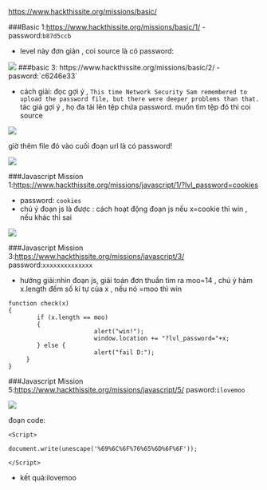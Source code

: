 https://www.hackthissite.org/missions/basic/

###Basic 1:https://www.hackthissite.org/missions/basic/1/
-password:`b87d5ccb`

- level này đơn giản , coi source là có password:
<img src="http://image.prntscr.com/image/637e7a6313224a1ba0545caaf808dd63.png">
###basic 3: https://www.hackthissite.org/missions/basic/2/
-pasword:`c6246e33`

- cách giải: đọc gợi ý , `This time Network Security Sam remembered to upload the password file, but there were deeper problems than that.` tác giả gợi ý  , họ đa tải lên tệp chứa password. muốn tìm tệp đó thì coi source 

<img src="http://image.prntscr.com/image/bf90377b084d4bceaf6c43e70846b514.png">

giờ thêm file đó vào cuối đoạn url là có password!

<img src="http://image.prntscr.com/image/026603d4c5824a1298062ab58967e9b6.png">

###Javascript Mission 1:https://www.hackthissite.org/missions/javascript/1/?lvl_password=cookies

- password: `cookies`
- chú ý đoạn js là được : cách hoạt động đoạn js nếu x=cookie thì win , nếu khác thì sai
<img src ="http://image.prntscr.com/image/0dcb6edbda1a4388a4963fcc55608bf7.png">


###Javascript Mission 3:https://www.hackthissite.org/missions/javascript/3/
password:`xxxxxxxxxxxxxx`
- hướng giải:nhìn đoạn js, giải toán đơn thuần tìm ra moo=14 , chú ý hàm x.length đếm số kí tự của x , nếu nó =moo thì win

```
function check(x)
{
        if (x.length == moo)
        {
                        alert("win!");
                        window.location += "?lvl_password="+x;
        } else {
                        alert("fail D:");
	 }
}
```
###Javascript Mission 5:https://www.hackthissite.org/missions/javascript/5/
pasword:`ilovemoo`

<img src="http://image.prntscr.com/image/24bb75329f0a407a8bc68bf9962f44e5.png">

đoạn code:
```
<Script>

document.write(unescape('%69%6C%6F%76%65%6D%6F%6F'));

</Script>
```
- kết quả:ilovemoo

